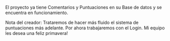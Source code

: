 El proyecto ya tiene Comentarios y Puntuaciones en su Base de datos y se encuentra en funcionamiento.


Nota del creador: Trataremos de hacer más fluido el sistema de puntuaciones más adelante. Por ahora trabajaremos con el Login. Mi equipo les desea una feliz primavera!
